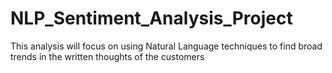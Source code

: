 # NLP_Sentiment_Analysis_Project
This analysis will focus on using Natural Language techniques to find broad trends in the written thoughts of the customers
